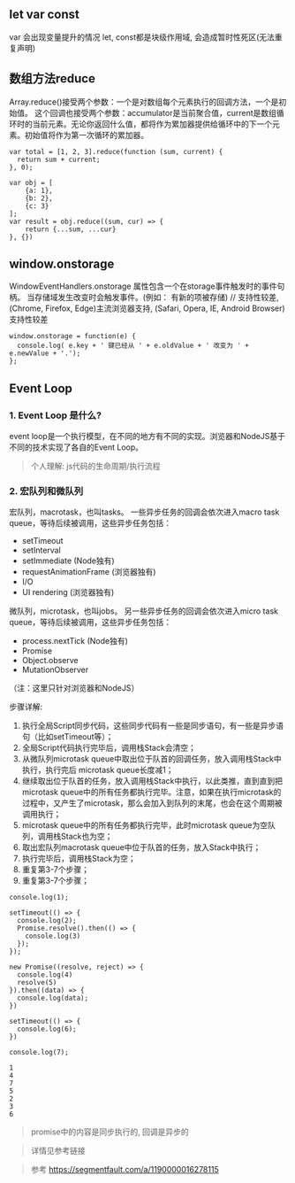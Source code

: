 ## let var const
var 会出现变量提升的情况
let, const都是块级作用域, 会造成暂时性死区(无法重复声明)

## 数组方法reduce
Array.reduce()接受两个参数：一个是对数组每个元素执行的回调方法，一个是初始值。
这个回调也接受两个参数：accumulator是当前聚合值，current是数组循环时的当前元素。无论你返回什么值，都将作为累加器提供给循环中的下一个元素。初始值将作为第一次循环的累加器。
```
var total = [1, 2, 3].reduce(function (sum, current) {
  return sum + current;
}, 0);

var obj = [
    {a: 1},
    {b: 2},
    {c: 3}
];
var result = obj.reduce((sum, cur) => {
    return {...sum, ...cur}
}, {})
```

## window.onstorage
WindowEventHandlers.onstorage 属性包含一个在storage事件触发时的事件句柄。 当存储域发生改变时会触发事件。(例如： 有新的项被存储)
// 支持性较差, (Chrome, Firefox, Edge)主流浏览器支持, (Safari, Opera, IE, Android Browser)支持性较差
```
window.onstorage = function(e) {
  console.log( e.key + ' 键已经从 ' + e.oldValue + ' 改变为 ' + e.newValue + '.');
};
```

## Event Loop

### 1. Event Loop 是什么?
event loop是一个执行模型，在不同的地方有不同的实现。浏览器和NodeJS基于不同的技术实现了各自的Event Loop。
> 个人理解: js代码的生命周期/执行流程
### 2. 宏队列和微队列
宏队列，macrotask，也叫tasks。 一些异步任务的回调会依次进入macro task queue，等待后续被调用，这些异步任务包括：

* setTimeout
* setInterval
* setImmediate (Node独有)
* requestAnimationFrame (浏览器独有)
* I/O
* UI rendering (浏览器独有)

微队列，microtask，也叫jobs。 另一些异步任务的回调会依次进入micro task queue，等待后续被调用，这些异步任务包括：

* process.nextTick (Node独有)
* Promise
* Object.observe
* MutationObserver

（注：这里只针对浏览器和NodeJS）

步骤详解:
1. 执行全局Script同步代码，这些同步代码有一些是同步语句，有一些是异步语句（比如setTimeout等）；
2. 全局Script代码执行完毕后，调用栈Stack会清空；
3. 从微队列microtask queue中取出位于队首的回调任务，放入调用栈Stack中执行，执行完后 microtask queue长度减1；
4. 继续取出位于队首的任务，放入调用栈Stack中执行，以此类推，直到直到把microtask queue中的所有任务都执行完毕。注意，如果在执行microtask的过程中，又产生了microtask，那么会加入到队列的末尾，也会在这个周期被调用执行；
5. microtask queue中的所有任务都执行完毕，此时microtask queue为空队列，调用栈Stack也为空；
6. 取出宏队列macrotask queue中位于队首的任务，放入Stack中执行；
7. 执行完毕后，调用栈Stack为空；
8. 重复第3-7个步骤；
9. 重复第3-7个步骤；

```
console.log(1);

setTimeout(() => {
  console.log(2);
  Promise.resolve().then(() => {
    console.log(3)
  });
});

new Promise((resolve, reject) => {
  console.log(4)
  resolve(5)
}).then((data) => {
  console.log(data);
})

setTimeout(() => {
  console.log(6);
})

console.log(7);

1
4
7
5
2
3
6
```

> promise中的内容是同步执行的, 回调是异步的

> 详情见参考链接

> 参考 https://segmentfault.com/a/1190000016278115


